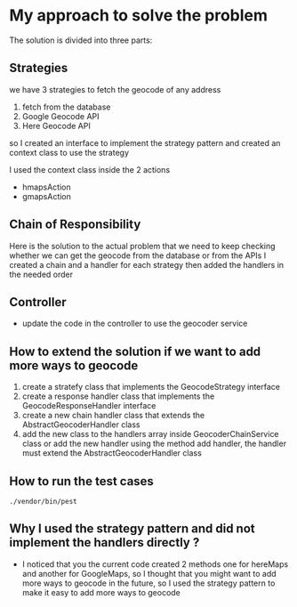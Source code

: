 # My approach to solve the problem 

The solution is divided into three parts:

## Strategies
  we have 3 strategies to fetch the geocode of any address
    
1. fetch from the database
2. Google Geocode API
3. Here Geocode API

so I created an interface to implement the strategy pattern and created an context class to use the strategy

I used the context class inside the 2 actions 
- hmapsAction
- gmapsAction

## Chain of Responsibility
Here is the solution to the actual problem that we need to keep checking whether we can get the geocode from the database or from the APIs
I created a chain and a handler for each strategy then added the handlers in the needed order

## Controller
- update the code in the controller to use the geocoder service


## How to extend the solution if we want to add more ways to geocode
1. create a stratefy class that implements the GeocodeStrategy interface
2. create a response handler class that implements the GeocodeResponseHandler interface
3. create a new chain handler class that extends the AbstractGeocoderHandler class
4. add the new class to the handlers array inside GeocoderChainService class or add the new handler using the method add handler, the handler must extend the AbstractGeocoderHandler class

## How to run the test cases 

``
./vendor/bin/pest
``


## Why I used the strategy pattern and did not implement the handlers directly ?

- I noticed that you the current code created 2 methods one for hereMaps and another for GoogleMaps, so I thought that you might want to add more ways to geocode in the future, so I used the strategy pattern to make it easy to add more ways to geocode
